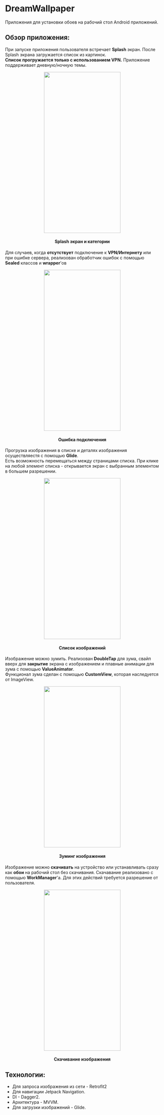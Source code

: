 # DreamWallpaper

Приложения для установки обоев на рабочий стол Android приложений.

## Обзор приложения:

При запуске приложения пользователя встречает **Splash** экран. После Splash экрана загружается список из картинок.  
**Список прогружается только с использованием VPN.**
Приложение поддерживает дневную/ночную темы.
<p align="center">
  <img src="https://github.com/IBRUTALI/DreamWallpaper/assets/96013243/a155b789-d7b0-4a9b-bc01-7a688346c78f" width="250" height="525" />
  <h4 align="center">Splash экран и категории</h4>
</p>  

Для случаев, когда **отсутствует** подключение к **VPN/Интернету** или при ошибке сервера, реализован обработчик ошибок с помощью **Sealed** классов и **wrapper**'ов
<p align="center">
  <img src="https://github.com/IBRUTALI/DreamWallpaper/assets/96013243/697dc645-768d-4e19-90e0-23c9bf964dd8" width="250" height="525" />
  <h4 align="center">Ошибка подключения</h4>
</p>

Прогрузка изображения в списке и деталях изображения осуществляестя с помощью **Glide**.  
Есть возможность перемещаться между страницами списка. При клике на любой элемент списка - открывается экран с выбранным элементом в большем разрешении.
<p align="center">
  <img src="https://github.com/IBRUTALI/DreamWallpaper/assets/96013243/9606e072-7722-4f71-a7c1-be7c7ef912a2" width="250" height="525" />
  <h4 align="center">Список изображений</h4>
</p>

Изображение можно зумить. Реализован **DoubleTap** для зума, свайп вверх для **закрытие** экрана с изображением и плавные анимации для зума с помощью **ValueAnimator**.  
Функционал зума сделан с помощью **CustomView**, которая наследуется от ImageView.
<p align="center">
  <img src="https://github.com/IBRUTALI/DreamWallpaper/assets/96013243/1117066c-005a-444c-b5e4-dc4da47c82f2" width="250" height="525" />
  <h4 align="center">Зуминг изображения</h4>
</p>

Изображение можно **скачивать** на устройство или устанавливать сразу как **обои** на рабочий стол без скачивания. 
Скачавание реализовано с помощью **WorkManager**'a.
Для этих действий требуется разрешение от пользователя.
<p align="center">
  <img src="https://github.com/IBRUTALI/DreamWallpaper/assets/96013243/71b5a7ce-eb66-479e-bac3-5d1ab6267244" width="250" height="525" />
  <h4 align="center">Скачивание изображения</h4>
</p>

## Технологии:
- Для запроса изображения из сети - Retrofit2
- Для навигации Jetpack Navigation.
- DI - Dagger2.
- Архитектура - MVVM.
- Для загрузки изображений - Glide.

